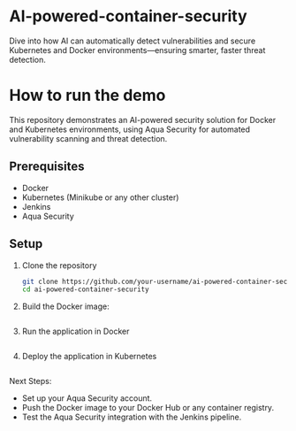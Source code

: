 # AI-powered-container-security
Dive into how AI can automatically detect vulnerabilities and secure Kubernetes and Docker environments—ensuring smarter, faster threat detection.

# How to run the demo

This repository demonstrates an AI-powered security solution for Docker and Kubernetes environments, using Aqua Security for automated vulnerability scanning and threat detection.

## Prerequisites

- Docker
- Kubernetes (Minikube or any other cluster)
- Jenkins
- Aqua Security

## Setup

1. Clone the repository
   ```bash
   git clone https://github.com/your-username/ai-powered-container-security.git
   cd ai-powered-container-security

2. Build the Docker image:
   ```docker build -t ai-secure-app .

3. Run the application in Docker
   ```docker run -d -p 3000:3000 ai-secure-app

4. Deploy the application in Kubernetes
   ```kubectl apply -f kubernetes/ai-secure-app-deployment.yaml

Next Steps:
- Set up your Aqua Security account.
- Push the Docker image to your Docker Hub or any container registry.
- Test the Aqua Security integration with the Jenkins pipeline.